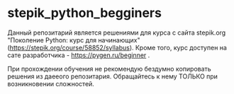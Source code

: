 # stepik_python_begginers
Данный репозитарий является решениями для курса с сайта stepik.org "Поколение Python: курс для начинающих" (https://stepik.org/course/58852/syllabus). Кроме того, курс доступен на сате разработчика - https://pygen.ru/beginner .

При прохождении обучения не рекомендую бездумно копировать решения из даееого репозитария. Обращайтесь к нему ТОЛЬКО при возникновении сложностей.
